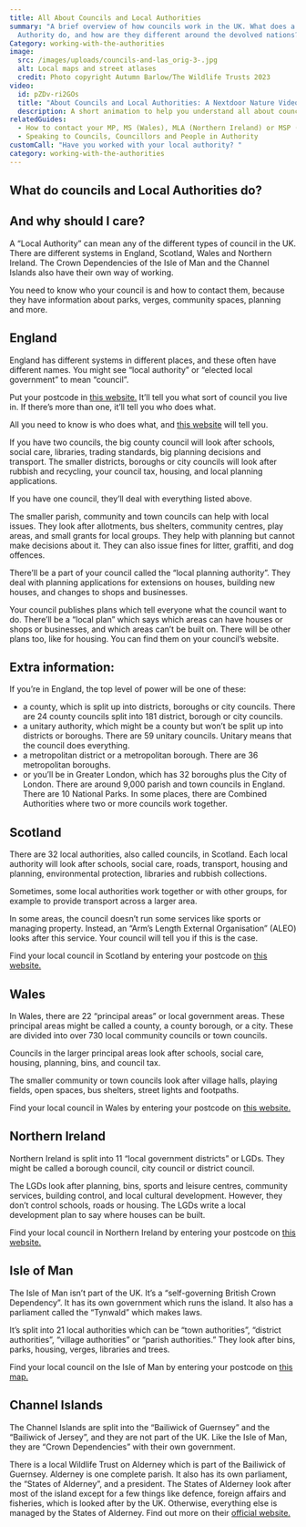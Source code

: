 ```yaml
---
title: All About Councils and Local Authorities
summary: "A brief overview of how councils work in the UK. What does a Local
  Authority do, and how are they different around the devolved nations?    "
Category: working-with-the-authorities
image:
  src: /images/uploads/councils-and-las_orig-3-.jpg
  alt: Local maps and street atlases
  credit: Photo copyright Autumn Barlow/The Wildlife Trusts 2023
video:
  id: pZDv-ri2GOs
  title: "About Councils and Local Authorities: A Nextdoor Nature Video."
  description: A short animation to help you understand all about councils in the UK.
relatedGuides:
  - How to contact your MP, MS (Wales), MLA (Northern Ireland) or MSP (Scotland)
  - Speaking to Councils, Councillors and People in Authority
customCall: "Have you worked with your local authority? "
category: working-with-the-authorities
---
```

## What do councils and Local Authorities do?

## And why should I care?
A “Local Authority” can mean any of the different types of council in the UK. There are different systems in England, Scotland, Wales and Northern Ireland. The Crown Dependencies of the Isle of Man and the Channel Islands also have their own way of working.

You need to know who your council is and how to contact them, because they have information about parks, verges, community spaces, planning and more.

## England
England has different systems in different places, and these often have different names. You might see “local authority” or “elected local government” to mean “council”.

Put your postcode in [this website.](https://www.gov.uk/find-local-council)
It’ll tell you what sort of council you live in. If there’s more than one, it’ll tell you who does what.

All you need to know is who does what, and [this website](https://www.gov.uk/find-local-council) will tell you.

If you have two councils, the big county council will look after schools, social care, libraries, trading standards, big planning decisions and transport. The smaller districts, boroughs or city councils will look after rubbish and recycling, your council tax, housing, and local planning applications.

If you have one council, they’ll deal with everything listed above.

The smaller parish, community and town councils can help with local issues. They look after allotments, bus shelters, community centres, play areas, and small grants for local groups. They help with planning but cannot make decisions about it. They can also issue fines for litter, graffiti, and dog offences.

There’ll be a part of your council called the “local planning authority”. They deal with planning applications for extensions on houses, building new houses, and changes to shops and businesses.

Your council publishes plans which tell everyone what the council want to do. There’ll be a “local plan” which says which areas can have houses or shops or businesses, and which areas can’t be built on. There will be other plans too, like for housing. You can find them on your council’s website.

## Extra information:
If you’re in England, the top level of power will be one of these:

* a county, which is split up into districts, boroughs or city councils. There are 24 county councils split into 181 district, borough or city councils.
* a unitary authority, which might be a county but won’t be split up into districts or boroughs. There are 59 unitary councils. Unitary means that the council does everything.
* a metropolitan district or a metropolitan borough. There are 36 metropolitan boroughs.
* or you’ll be in Greater London, which has 32 boroughs plus the City of London.
There are around 9,000 parish and town councils in England. There are 10 National Parks. In some places, there are Combined Authorities where two or more councils work together.

## Scotland
There are 32 local authorities, also called councils, in Scotland. Each local authority will look after schools, social care, roads, transport, housing and planning, environmental protection, libraries and rubbish collections.

Sometimes, some local authorities work together or with other groups, for example to provide transport across a larger area.

In some areas, the council doesn’t run some services like sports or managing property. Instead, an “Arm’s Length External Organisation” (ALEO) looks after this service. Your council will tell you if this is the case.

Find your local council in Scotland by entering your postcode on [this website.](https://www.mygov.scot/find-your-local-council)

## Wales
In Wales, there are 22 “principal areas” or local government areas. These principal areas might be called a county, a county borough, or a city. These are divided into over 730 local community councils or town councils.

Councils in the larger principal areas look after schools, social care, housing, planning, bins, and council tax.

The smaller community or town councils look after village halls, playing fields, open spaces, bus shelters, street lights and footpaths.

Find your local council in Wales by entering your postcode on [this website.](https://gov.wales/find-your-local-authority)

## Northern Ireland
Northern Ireland is split into 11 “local government districts” or LGDs. They might be called a borough council, city council or district council.

The LGDs look after planning, bins, sports and leisure centres, community services, building control, and local cultural development. However, they don’t control schools, roads or housing. The LGDs write a local development plan to say where houses can be built.

Find your local council in Northern Ireland by entering your postcode on [this website.](https://www.gov.uk/find-local-council)

## Isle of Man
The Isle of Man isn’t part of the UK. It’s a “self-governing British Crown Dependency”. It has its own government which runs the island. It also has a parliament called the “Tynwald” which makes laws.

It’s split into 21 local authorities which can be “town authorities”, “district authorities”, “village authorities” or “parish authorities.” They look after bins, parks, housing, verges, libraries and trees.

Find your local council on the Isle of Man by entering your postcode on [this map.](https://manngis.maps.arcgis.com/apps/InformationLookup/index.html?appid=80d5112582fd40c3a746b3bd0439873e)

## Channel Islands
The Channel Islands are split into the “Bailiwick of Guernsey” and the “Bailiwick of Jersey”, and they are not part of the UK. Like the Isle of Man, they are “Crown Dependencies” with their own government.

There is a local Wildlife Trust on Alderney which is part of the Bailiwick of Guernsey. Alderney is one complete parish. It also has its own parliament, the “States of Alderney”, and a president. The States of Alderney look after most of the island except for a few things like defence, foreign affairs and fisheries, which is looked after by the UK. Otherwise, everything else is managed by the States of Alderney. Find out more on their [official website.](http://www.alderney.gov.gg/)
